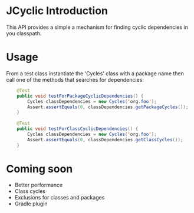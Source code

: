 # JCyclic Introduction
This API provides a simple a mechanism for finding cyclic dependencies in you classpath.
# Usage
From a test class instantiate the 'Cycles' class with a package name then call one of the methods that searches for dependencies:
```java
    @Test
    public void testForPackageCyclicDependencies() {
        Cycles classDependencies = new Cycles('org.foo');
        Assert.assertEquals(0, classDependencies.getPackageCycles());
    }  
    
    @Test
    public void testForClassCyclicDependencies() {
        Cycles classDependencies = new Cycles('org.foo');
        Assert.assertEquals(0, classDependencies.getClassCycles());
    }  
```
# Coming soon
- Better performance
- Class cycles
- Exclusions for classes and packages
- Gradle plugin
  
    
